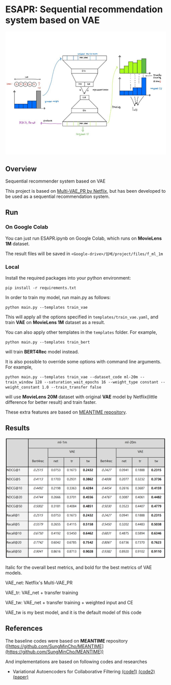 # ESAPR: Sequential recommendation system based on VAE

![model_image](https://github.com/1207koo/ESAPR/blob/master/images/model_image.jpg)

## Overview

Sequential recommender system based on VAE

This project is based on [Multi-VAE_PR by Netflix](https://arxiv.org/pdf/1802.05814.pdf), but has been developed to be used as a sequential recommendation system.

## Run

### On Google Colab

You can just run ESAPR.ipynb on Google Colab, which runs on **MovieLens 1M** dataset.

The result files will be saved in `<Google-drive>/임베/project/files/f_ml_1m`


### Local

Install the required packages into your python environment:

```
pip install -r requirements.txt
```


In order to train my model, run main.py as follows:

```
python main.py --templates train_vae
```

This will apply all the options specified in `templates/train_vae.yaml`, and train **VAE** on **MovieLens 1M** dataset as a result.

You can also apply other templates in the `templates` folder. For example,

```
python main.py --templates train_bert
```

will train **BERT4Rec** model instead.

It is also possible to override some options with command line arguments. For example,

```
python main.py --templates train_vae --dataset_code ml-20m --train_window 128 --saturation_wait_epochs 16 --weight_type constant --weight_constant 1.0 --train_transfer false
```

will use **MovieLens 20M** dataset with original **VAE** model by Netflix(little difference for better result) and train faster.

These extra features are based on [MEANTIME repository](https://github.com/SungMinCho/MEANTIME).

## Results

![result_image](https://github.com/1207koo/ESAPR/blob/master/images/result_image.png)

Italic for the overall best metrics, and bold for the best metrics of VAE models.

VAE_net: Netflix's Multi-VAE_PR

VAE_tr: VAE_net + transfer training

VAE_tw: VAE_net + transfer training + weighted input and CE

VAE_tw is my best model, and it is the default model of this code


## References

The baseline codes were based on **MEANTIME** repository ([https://github.com/SungMinCho/MEANTIME](https://github.com/SungMinCho/MEANTIME))

And implementations are based on following codes and researches
* Variational Autoencoders for Collaborative Filtering [(code1)](https://github.com/younggyoseo/vae-cf-pytorch) [(code2)](https://github.com/dawenl/vae_cf) [(paper)](https://arxiv.org/pdf/1802.05814.pdf)

